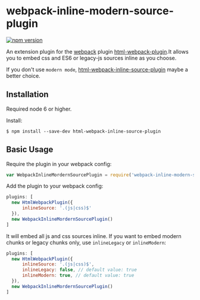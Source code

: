 # webpack-inline-modern-source-plugin

[![npm version](https://badge.fury.io/js/webpack-inline-modern-source-plugin.svg)](https://badge.fury.io/js/html-webpack-inline-source-plugin)

An extension plugin for the [webpack](http://webpack.github.io) plugin [html-webpack-plugin](https://github.com/ampedandwired/html-webpack-plugin).It allows you to embed css and ES6 or legacy-js sources inline as you choose.

If you don't use `modern mode`, [html-webpack-inline-source-plugin](https://github.com/DustinJackson/html-webpack-inline-source-plugin) maybe a better choice.

## Installation

Required node 6 or higher.

Install:

```shell
$ npm install --save-dev html-webpack-inline-source-plugin
```

## Basic Usage

Require the plugin in your webpack config:

```javascript
var WebpackInlineMordernSourcePlugin = require('webpack-inline-modern-source-plugin');
```

Add the plugin to your webpack config:

```javascript
plugins: [
  new HtmlWebpackPlugin({
      inlineSource: '.(js|css)$'
  }),
  new WebpackInlineMordernSourcePlugin()
]  
```

It will embed all js and css sources inline. If you want to embed modern chunks or legacy chunks only, use `inlineLegacy` or `inlineModern`:

```javascript
plugins: [
  new HtmlWebpackPlugin({
      inlineSource: '.(js|css)$',
      inlineLegacy: false, // default value: true
      inlineModern: true, // default value: true
  }),
  new WebpackInlineMordernSourcePlugin()
]  
```
